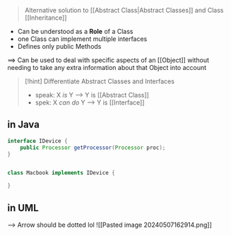 > Alternative solution to [[Abstract Class|Abstract Classes]] and Class [[Inheritance]]

- Can be understood as a **Role** of a Class
- one Class can implement multiple interfaces
- Defines only public Methods 

==> Can be used to deal with specific aspects of an [[Object]] without needing to take any extra information about that Object into account

> [!hint] Differentiate Abstract Classes and Interfaces
> - speak: X _is_ Y --> Y is [[Abstract Class]]
> - spek: X _can do_ Y --> Y is [[Interface]]

## in Java
```java
interface IDevice {
	public Processor getProcessor(Processor proc);
}


class Macbook implements IDevice {

}
```
## in UML
--> Arrow should be dotted lol
![[Pasted image 20240507162914.png]]